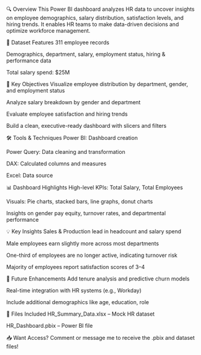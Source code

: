 🔍 Overview
This Power BI dashboard analyzes HR data to uncover insights on employee demographics, salary distribution, satisfaction levels, and hiring trends. It enables HR teams to make data-driven decisions and optimize workforce management.

📁 Dataset Features
311 employee records

Demographics, department, salary, employment status, hiring & performance data

Total salary spend: $25M

🎯 Key Objectives
Visualize employee distribution by department, gender, and employment status

Analyze salary breakdown by gender and department

Evaluate employee satisfaction and hiring trends

Build a clean, executive-ready dashboard with slicers and filters

🛠️ Tools & Techniques
Power BI: Dashboard creation

Power Query: Data cleaning and transformation

DAX: Calculated columns and measures

Excel: Data source

📊 Dashboard Highlights
High-level KPIs: Total Salary, Total Employees

Visuals: Pie charts, stacked bars, line graphs, donut charts

Insights on gender pay equity, turnover rates, and departmental performance

💡 Key Insights
Sales & Production lead in headcount and salary spend

Male employees earn slightly more across most departments

One-third of employees are no longer active, indicating turnover risk

Majority of employees report satisfaction scores of 3–4

🚀 Future Enhancements
Add tenure analysis and predictive churn models

Real-time integration with HR systems (e.g., Workday)

Include additional demographics like age, education, role

📌 Files Included
HR_Summary_Data.xlsx – Mock HR dataset

HR_Dashboard.pbix – Power BI file

📥 Want Access?
Comment or message me to receive the .pbix and dataset files!


